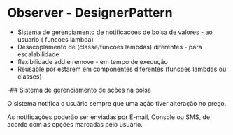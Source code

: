 # Observer - DesignerPattern

- Sistema de gerenciamento de notificacoes de bolsa de valores - ao usuario ( funcoes lambda)
- Desacoplamento de (classe/funcoes lambdas) diferentes -  para escalabilidade
- flexibilidade add e remove - em tempo de execução
- Reusable por estarem em componentes diferentes (funcoes lambdas ou classes)

-## Sistema de gerenciamento de ações na bolsa
 
O sistema notifica o usuário sempre que uma ação tiver alteração no preço.

As notificações poderão ser enviadas por E-mail, Console ou SMS, de acordo com as opções marcadas pelo usuário.


